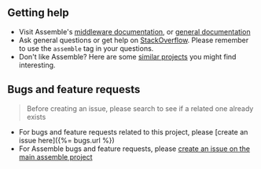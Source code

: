 ## Getting help

* Visit Assemble's [middleware documentation](http://assemble.io/middleware/), or [general documentation](http://assemble.io/)
* Ask general questions or get help on [StackOverflow](http://stackoverflow.com/questions/tagged/assemble). Please remember to use the `assemble` tag in your questions.
* Don't like Assemble? Here are some [similar projects](https://www.youtube.com/watch?v=iRgPaB7pWA4) you might find interesting.

## Bugs and feature requests

> Before creating an issue, please search to see if a related one already exists

* For bugs and feature requests related to this project, please [create an issue here]({%= bugs.url %})
* For Assemble bugs and feature requests, please [create an issue on the main assemble project](https://github.com/assemble/assemble/issues)